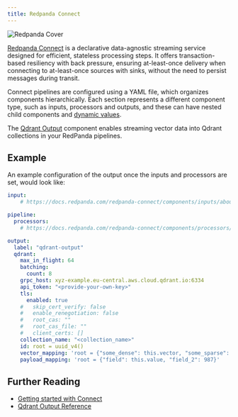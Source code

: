 ```yaml
---
title: Redpanda Connect
---
```


![Redpanda Cover](/documentation/data-management/redpanda/redpanda-cover.png)

[Redpanda Connect](https://www.redpanda.com/connect) is a declarative data-agnostic streaming service designed for efficient, stateless processing steps. It offers transaction-based resiliency with back pressure, ensuring at-least-once delivery when connecting to at-least-once sources with sinks, without the need to persist messages during transit.

Connect pipelines are configured using a YAML file, which organizes components hierarchically. Each section represents a different component type, such as inputs, processors and outputs, and these can have nested child components and [dynamic values](https://docs.redpanda.com/redpanda-connect/configuration/interpolation/).

The [Qdrant Output](https://docs.redpanda.com/redpanda-connect/components/outputs/qdrant/) component enables streaming vector data into Qdrant collections in your RedPanda pipelines.

## Example

An example configuration of the output once the inputs and processors are set, would look like:

```yaml
input:
    # https://docs.redpanda.com/redpanda-connect/components/inputs/about/

pipeline:
  processors:
    # https://docs.redpanda.com/redpanda-connect/components/processors/about/

output:
  label: "qdrant-output"
  qdrant:
    max_in_flight: 64
    batching:
      count: 8
    grpc_host: xyz-example.eu-central.aws.cloud.qdrant.io:6334
    api_token: "<provide-your-own-key>"
    tls:
      enabled: true
    #   skip_cert_verify: false
    #   enable_renegotiation: false
    #   root_cas: ""
    #   root_cas_file: ""
    #   client_certs: []
    collection_name: "<collection_name>"
    id: root = uuid_v4()
    vector_mapping: 'root = {"some_dense": this.vector, "some_sparse": {"indices": [23,325,532],"values": [0.352,0.532,0.532]}}'
    payload_mapping: 'root = {"field": this.value, "field_2": 987}'
```

## Further Reading

- [Getting started with Connect](https://docs.redpanda.com/redpanda-connect/guides/getting_started/)
- [Qdrant Output Reference](https://docs.redpanda.com/redpanda-connect/components/outputs/qdrant/)
